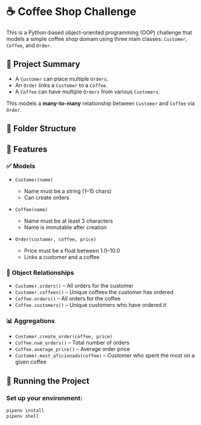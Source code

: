 # ☕ Coffee Shop Challenge

This is a Python-based object-oriented programming (OOP) challenge that models a simple coffee shop domain using three main classes: `Customer`, `Coffee`, and `Order`.

## 🧠 Project Summary

- A `Customer` can place multiple `Orders`.
- An `Order` links a `Customer` to a `Coffee`.
- A `Coffee` can have multiple `Orders` from various `Customers`.

This models a **many-to-many** relationship between `Customer` and `Coffee` via `Order`.

## 📁 Folder Structure


## 🧪 Features

### ✅ Models

- `Customer(name)`
  - Name must be a string (1–15 chars)
  - Can create orders

- `Coffee(name)`
  - Name must be at least 3 characters
  - Name is immutable after creation

- `Order(customer, coffee, price)`
  - Price must be a float between 1.0–10.0
  - Links a customer and a coffee

### 🔁 Object Relationships

- `Customer.orders()` – All orders for the customer
- `Customer.coffees()` – Unique coffees the customer has ordered
- `Coffee.orders()` – All orders for the coffee
- `Coffee.customers()` – Unique customers who have ordered it

### 📊 Aggregations

- `Customer.create_order(coffee, price)`
- `Coffee.num_orders()` – Total number of orders
- `Coffee.average_price()` – Average order price
- `Customer.most_aficionado(coffee)` – Customer who spent the most on a given coffee

## 🧪 Running the Project

### Set up your environment:

```bash
pipenv install
pipenv shell

